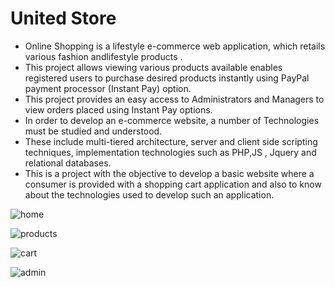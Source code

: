 # United Store

* Online Shopping is a lifestyle e-commerce web application, which retails various fashion andlifestyle products . 
* This project allows viewing various products available enables registered users to purchase desired products instantly using PayPal payment processor (Instant Pay) option.
* This project provides an easy access to Administrators and Managers to view orders placed using Instant Pay options.
* In order to develop an e-commerce website, a number of Technologies must be studied and understood. 
* These include multi-tiered architecture, server and client side scripting techniques, implementation technologies such as PHP,JS , Jquery and relational databases. 
* This is a project with the objective to develop a basic website where a consumer is provided with a shopping cart application and also to know about the technologies
used to develop such an application.



![home](https://user-images.githubusercontent.com/69053657/114251360-b8c06180-996e-11eb-8c63-445200f471be.gif) 

![products](https://user-images.githubusercontent.com/69053657/114251462-1f457f80-996f-11eb-8dd4-22e3766e98c0.gif)

![cart](https://user-images.githubusercontent.com/69053657/114251781-52d4d980-9970-11eb-8f0b-1f5c44cc7c4a.gif)

![admin](https://user-images.githubusercontent.com/69053657/114251666-da6e1880-996f-11eb-97df-4be624846346.gif)
